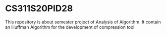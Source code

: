 # CS311S20PID28
This repository is about semester project of Analysis of Algorithm.
It contain an Huffman Algorithm for the development of compression tool 
